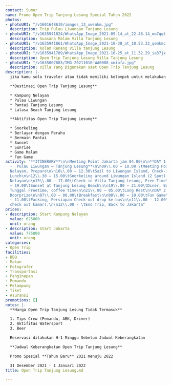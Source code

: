 ```yaml
---
contact: Sumur
name: Promo Open Trip Tanjung Lesung Special Tahun 2022
photos:
- photoURI: "/v1601648619/images_13_xwsnkm.jpg"
  description: Trip Pulau Liwungan Tanjung Lesung
- photoURI: "/v1635941824/WhatsApp_Image_2021-09-14_at_22.48.14_mo7qqt.jpg"
  description: Suasana Malam Villa Tanjung Lesung
- photoURI: "/v1635941861/WhatsApp_Image_2021-10-30_at_10.53.33_qemkmc.jpg"
  description: Kolam Renang Villa tanjung Lesung
- photoURI: "/v1635941789/WhatsApp_Image_2021-10-25_at_11.32.29_ia37jx.jpg"
  description: Open Trip Tanjung Lesung Villa Tanjung Lesung
- photoURI: "/v1635007883/IMG-20211010-WA0088_xmiofa.jpg"
  description: Villa Yang Digunakan saat Open Trip Tanjung Lesung
description: |-
  jika kamu solo traveler atau tidak memiliki kelompok untuk melakukan tour ke ujung kulon, kami menyediakan open trip pulau pecang ujung kulon dengan keberangkatan yang disesuaikan dengan jadwal yang kami miliki

  **Destinasi Open Trip Tanjung Lesung**

  * Kampung Nelayan
  * Pulau Liwungan
  * Pantai Tanjung Lesung
  * Lalasa Beach Tanjung Lesung

  **Aktifitas Open Trip Tanjung Lesung**

  * Snorkeling
  * Berlayar dengan Perahu
  * Bermain Pantai
  * Sunset
  * Sunrise
  * Game Malam
  * Fun Game
activity: "**ITINERARY**\n\nMeeting Point Jakarta jam 04.00\n\n**DAY 1 | Kampung Nelayan
  -  Pulau Liwungan – Tanjung Lesung**\n\n09\\.00 – 10.00 \tMeeting Point @ Kampung
  Nelayan, Prepare\n\n10\\.00 – 12.30\tSail to Liwungan Island, Check-in, Free Time,
  Lunch\n\n12\\.30 – 15.00\tSnorkeling around Liwungan Island (2 Spot), Back to kampung
  Nelayan\n\n15\\.00 – 17.00\tCheck in Villa Tanjung Lesung, Free Time\n\n17\\.00
  – 19.00\tSunset at Tanjung Lesung Beach\n\n19\\.00 – 21.00\tDiner, Briefing, Organ
  Tunggal Freetime, coffee time\n\n21\\.00 – 05.00\tLong Rest\n\nDAY 2 | Fun Game,
  Doorprize\n\n07\\.00 – 08.00\tBreakfast\n\n08\\.00 – 10.00\tFun Game\n\n10\\.00
  – 11.00\tPacking, Persiapan Check-out drop ke bus\n\n11\\.00 – 12.00\tLunch (setelah
  check out kamar).\n\n12\\.00 - \tEnd Trip, Back to Jakarta"
prices:
- description: Start Kampung Nelayan
  value: 625000
  unit: orang
- description: Start Jakarta
  value: 775000
  unit: orang
categories:
- Open Trip
facilities:
- BBQ
- Makan
- Fotografer
- Transportasi
- Penginapan
- Pemandu
- Pelampung
- Tiket
- Asuransi
promotions: []
notes: |-
  **Harga Open Trip Tanjung Lesung Tidak Termasuk**

  1. Tips Crew (Pemandu, ABK, Driver)
  2. Aktifitas Watersport
  3. Beer

  Reservasi dilakukan H-1 Minggu Sebelum Jadwal Keberangkatan

  **Jadwal Keberangkatan Open Trip Tanjung Lesung**

  Promo Spesial **Tahun Baru** 2021 menuju 2022

  31 Desember 2021 - 1 Januari 2022
title: Open Trip Tanjung Lesung.md

---
```

